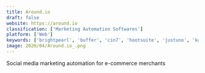 ```yaml
---
title: Around.io
draft: false 
website: https://around.io
classification: ['Marketing Automation Softwares']
platform: ['Web']
keywords: ['brightpearl', 'buffer', 'cin7', 'hootsuite', 'justuno', 'katana_mrp', 'liftoff', 'netsuite_suitecommerce', 'prisync', 'promorepublic', 'salsify', 'sellerchamp', 'sleeknote', 'stacker', 'tradegecko', 'truecommerce', 'vue_storefront']
image: 2020/04/Around.io_.png
---
```

Social media marketing automation for e-commerce merchants